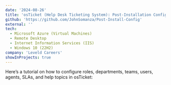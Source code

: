 ```yaml
---
date: '2024-08-26'
title: 'osTicket (Help Desk Ticketing System): Post-Installation Configuration'
github: 'https://github.com/JohnSomanza/Post-Install-Config'
external: ''
tech:
  - Microsoft Azure (Virtual Machines)
  - Remote Desktop
  - Internet Information Services (IIS)
  - Windows 10 (22H2)
company: 'Leveld Careers'
showInProjects: true
---
```


Here’s a tutorial on how to configure roles, departments, teams, users, agents, SLAs, and help topics in osTicket:
